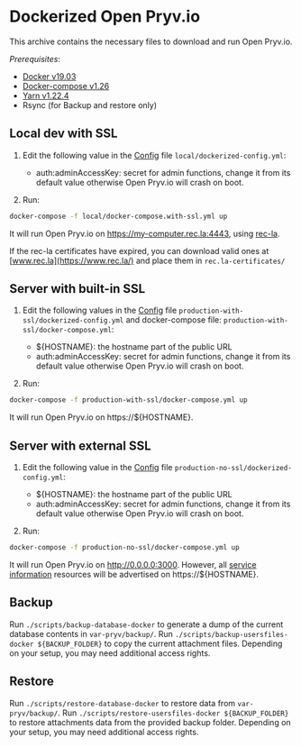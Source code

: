 # Dockerized Open Pryv.io

This archive contains the necessary files to download and run Open Pryv.io.

*Prerequisites*:

- [Docker v19.03](https://docs.docker.com/engine/install/)
- [Docker-compose v1.26](https://docs.docker.com/compose/install/)
- [Yarn v1.22.4](https://classic.yarnpkg.com/en/docs/install/)
- Rsync (for Backup and restore only)

## Local dev with SSL

1. Edit the following value in the [Config](https://github.com/pryv/open-pryv.io#config) file `local/dockerized-config.yml`:
   - auth:adminAccessKey: secret for admin functions, change it from its default value otherwise Open Pryv.io will crash on boot.

2. Run:

```bash
docker-compose -f local/docker-compose.with-ssl.yml up
```

It will run Open Pryv.io on https://my-computer.rec.la:4443, using [rec-la](https://github.com/pryv/rec-la).

If the rec-la certificates have expired, you can download valid ones at [www.rec.la](https://www.rec.la/) and place them in `rec.la-certificates/`

## Server with built-in SSL

1. Edit the following values in the [Config](https://github.com/pryv/open-pryv.io#config) file `production-with-ssl/dockerized-config.yml` and docker-compose file: `production-with-ssl/docker-compose.yml`:

   - ${HOSTNAME}: the hostname part of the public URL
   - auth:adminAccessKey: secret for admin functions, change it from its default value otherwise Open Pryv.io will crash on boot.

2. Run:

```bash
docker-compose -f production-with-ssl/docker-compose.yml up
```

It will run Open Pryv.io on https://${HOSTNAME}.

## Server with external SSL

1. Edit the following value in the [Config](https://github.com/pryv/open-pryv.io#config) file `production-no-ssl/dockerized-config.yml`:
   - ${HOSTNAME}: the hostname part of the public URL
   - auth:adminAccessKey: secret for admin functions, change it from its default value otherwise Open Pryv.io will crash on boot.

2. Run:

```bash
docker-compose -f production-no-ssl/docker-compose.yml up
```

It will run Open Pryv.io on http://0.0.0.0:3000. However, all [service information](https://api.pryv.com/reference/#service-info) resources will be advertised on https://${HOSTNAME}.

## Backup

Run `./scripts/backup-database-docker` to generate a dump of the current database contents in `var-pryv/backup/`.
Run `./scripts/backup-usersfiles-docker ${BACKUP_FOLDER}` to copy the current attachment files.
Depending on your setup, you may need additional access rights.

## Restore

Run `./scripts/restore-database-docker` to restore data from `var-pryv/backup/`.
Run `./scripts/restore-usersfiles-docker ${BACKUP_FOLDER}` to restore attachments data from the provided backup folder.
Depending on your setup, you may need additional access rights.
